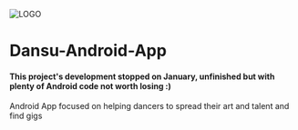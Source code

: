 ![LOGO](https://i.imgur.com/5b2fMlF.png)
# Dansu-Android-App
#### This project's development stopped on January, unfinished but with plenty of Android code not worth losing :)
Android App focused on helping dancers to spread their art and talent and find gigs 

